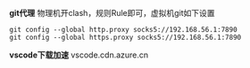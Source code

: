 **git代理**  物理机开clash，规则Rule即可，虚拟机git如下设置
```
git config --global http.proxy socks5://192.168.56.1:7890
git config --global https.proxy socks5://192.168.56.1:7890
```


**vscode下载加速**  vscode.cdn.azure.cn
